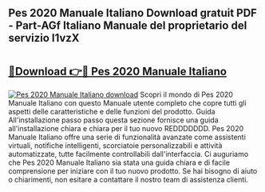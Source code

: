 ## Pes 2020 Manuale Italiano Download gratuit PDF - Part-AGf Italiano Manuale del proprietario del servizio I1vzX

# <h2><a href="http://dfgbrvx.blite.top/?on=Pes+2020+Manuale+Italiano">🔗Download 👉🔴 Pes 2020 Manuale Italiano</a></h2>

[![Pes 2020 Manuale Italiano download](https://i.imgur.com/lujVjoI.png)](http://dfgbrvx.blite.top/?on=Pes+2020+Manuale+Italiano)
Scopri il mondo di Pes 2020 Manuale Italiano con questo Manuale utente completo che copre tutti gli aspetti delle caratteristiche e delle funzioni del prodotto. Guida All'installazione passo passo questa sezione fornisce una guida all'installazione chiara e chiara per il tuo nuovo REDDDDDDD. Pes 2020 Manuale Italiano offre una serie di funzionalità avanzate come assistenti virtuali, notifiche intelligenti, scorciatoie personalizzabili e attività automatizzate, tutte facilmente controllabili dall'interfaccia. Ci auguriamo che Pes 2020 Manuale Italiano sia stata una guida chiara e di facile comprensione per iniziare con il tuo nuovo prodotto. Se hai bisogno di aiuto o chiarimenti, non esitare a contattare il nostro team di assistenza clienti.
